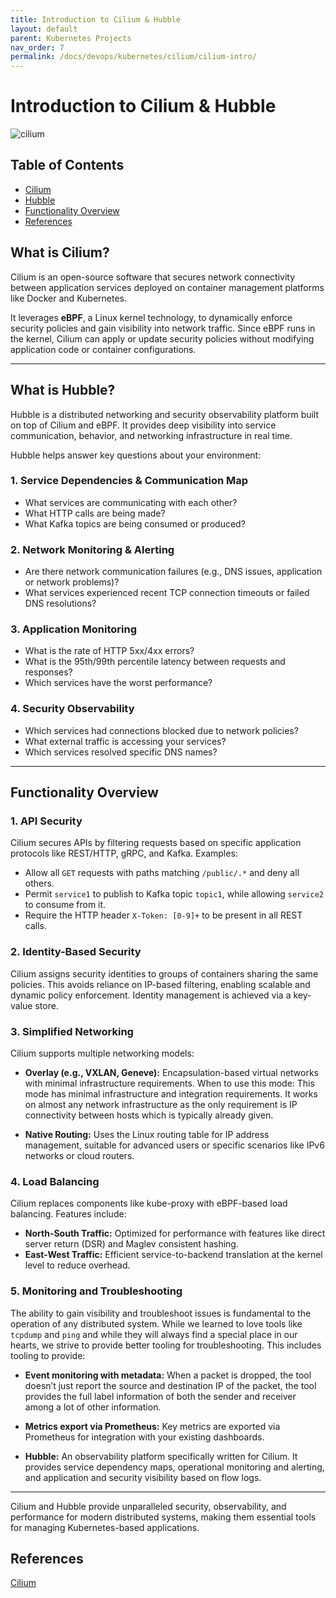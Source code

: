 ```yaml
---
title: Introduction to Cilium & Hubble
layout: default
parent: Kubernetes Projects
nav_order: 7
permalink: /docs/devops/kubernetes/cilium/cilium-intro/
---
```


# Introduction to Cilium & Hubble

![cilium](../images/image.png)

## Table of Contents
- [Cilium](##what-is-cilium)
- [Hubble](##what-is-hubble)
- [Functionality Overview](#functionality-overview)
- [References](#references)


## What is Cilium?

Cilium is an open-source software that secures network connectivity between application services deployed on container management platforms like Docker and Kubernetes.  

It leverages **eBPF**, a Linux kernel technology, to dynamically enforce security policies and gain visibility into network traffic. Since eBPF runs in the kernel, Cilium can apply or update security policies without modifying application code or container configurations.

---

## What is Hubble?

Hubble is a distributed networking and security observability platform built on top of Cilium and eBPF. It provides deep visibility into service communication, behavior, and networking infrastructure in real time.

Hubble helps answer key questions about your environment:

### 1. **Service Dependencies & Communication Map**
   - What services are communicating with each other?  
   - What HTTP calls are being made?  
   - What Kafka topics are being consumed or produced?

### 2. **Network Monitoring & Alerting**
   - Are there network communication failures (e.g., DNS issues, application or network problems)?  
   - What services experienced recent TCP connection timeouts or failed DNS resolutions?  

### 3. **Application Monitoring**
   - What is the rate of HTTP 5xx/4xx errors?  
   - What is the 95th/99th percentile latency between requests and responses?  
   - Which services have the worst performance?

### 4. **Security Observability**
   - Which services had connections blocked due to network policies?  
   - What external traffic is accessing your services?  
   - Which services resolved specific DNS names?

---

## Functionality Overview

### 1. **API Security**
Cilium secures APIs by filtering requests based on specific application protocols like REST/HTTP, gRPC, and Kafka. Examples:  
   - Allow all `GET` requests with paths matching `/public/.*` and deny all others.  
   - Permit `service1` to publish to Kafka topic `topic1`, while allowing `service2` to consume from it.
   - Require the HTTP header `X-Token: [0-9]+` to be present in all REST calls.

### 2. **Identity-Based Security**
Cilium assigns security identities to groups of containers sharing the same policies. This avoids reliance on IP-based filtering, enabling scalable and dynamic policy enforcement. Identity management is achieved via a key-value store.

### 3. **Simplified Networking**
Cilium supports multiple networking models:
   - **Overlay (e.g., VXLAN, Geneve):** Encapsulation-based virtual networks with minimal infrastructure requirements. When to use this mode: This mode has minimal infrastructure and integration requirements. It works on almost any network infrastructure as the only requirement is IP connectivity between hosts which is typically already given.

   - **Native Routing:** Uses the Linux routing table for IP address management, suitable for advanced users or specific scenarios like IPv6 networks or cloud routers.

### 4. **Load Balancing**
Cilium replaces components like kube-proxy with eBPF-based load balancing. Features include:
   - **North-South Traffic:** Optimized for performance with features like direct server return (DSR) and Maglev consistent hashing.  
   - **East-West Traffic:** Efficient service-to-backend translation at the kernel level to reduce overhead.

### 5. **Monitoring and Troubleshooting**
The ability to gain visibility and troubleshoot issues is fundamental to the operation of any distributed system. While we learned to love tools like `tcpdump` and `ping` and while they will always find a special place in our hearts, we strive to provide better tooling for troubleshooting. This includes tooling to provide:

- **Event monitoring with metadata:** When a packet is dropped, the tool doesn’t just report the source and destination IP of the packet, the tool provides the full label information of both the sender and receiver among a lot of other information.

- **Metrics export via Prometheus:** Key metrics are exported via Prometheus for integration with your existing dashboards.

- **Hubble:** An observability platform specifically written for Cilium. It provides service dependency maps, operational monitoring and alerting, and application and security visibility based on flow logs.

---

Cilium and Hubble provide unparalleled security, observability, and performance for modern distributed systems, making them essential tools for managing Kubernetes-based applications.

## References
[Cilium](https://docs.cilium.io/en/stable/overview/intro/)
